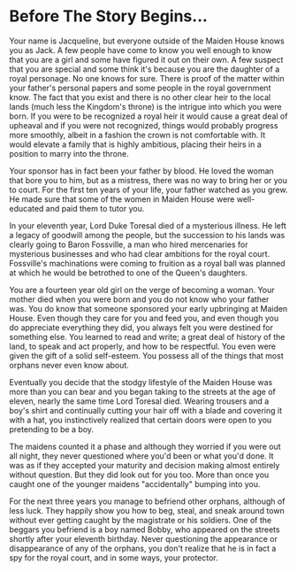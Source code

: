 # Before The Story Begins...

Your name is Jacqueline, but everyone outside of the Maiden House knows you as Jack. A few people have come to know you well enough to know that you are a girl and some have figured it out on their own. A few suspect that you are special and some think it's because you are the daughter of a royal personage. No one knows for sure. There is proof of the matter within your father's personal papers and some people in the royal government know. The fact that you exist and there is no other clear heir to the local lands (much less the Kingdom's throne) is the intrigue into which you were born. If you were to be recognized a royal heir it would cause a great deal of upheaval and if you were not recognized, things would probably progress more smoothly, albeit in a fashion the crown is not comfortable with. It would elevate a family that is highly ambitious, placing their heirs in a position to marry into the throne.

Your sponsor has in fact been your father by blood. He loved the woman that bore you to him, but as a mistress, there was no way to bring her or you to court. For the first ten years of your life, your father watched as you grew. He made sure that some of the women in Maiden House were well-educated and paid them to tutor you.

In your eleventh year, Lord Duke Toresal died of a mysterious illness. He left a legacy of goodwill among the people, but the succession to his lands was clearly going to Baron Fossville, a man who hired mercenaries for mysterious businesses and who had clear ambitions for the royal court. Fossville's machinations were coming to fruition as a royal ball was planned at which he would be betrothed to one of the Queen's daughters.

You are a fourteen year old girl on the verge of becoming a woman. Your mother died when you were born and you do not know who your father was. You do know that someone sponsored your early upbringing at Maiden House. Even though they care for you and feed you, and even though you do appreciate everything they did, you always felt you were destined for something else. You learned to read and write; a great deal of history of the land, to speak and act properly, and how to be respectful. You even were given the gift of a solid self-esteem. You possess all of the things that most orphans never even know about.

Eventually you decide that the stodgy lifestyle of the Maiden House was more than you can bear and you began taking to the streets at the age of eleven, nearly the same time Lord Toresal died. Wearing trousers and a boy's shirt and continually cutting your hair off with a blade and covering it with a hat, you instinctively realized that certain doors were open to you pretending to be a boy.

The maidens counted it a phase and although they worried if you were out all night, they never questioned where you'd been or what you'd done. It was as if they accepted your maturity and decision making almost entirely without question. But they did look out for you too. More than once you caught one of the younger maidens "accidentally" bumping into you.

For the next three years you manage to befriend other orphans, although of less luck. They happily show you how to beg, steal, and sneak around town without ever getting caught by the magistrate or his soldiers. One of the beggars you befriend is a boy named Bobby, who appeared on the streets shortly after your eleventh birthday. Never questioning the appearance or disappearance of any of the orphans, you don't realize that he is in fact a spy for the royal court, and in some ways, your protector.

